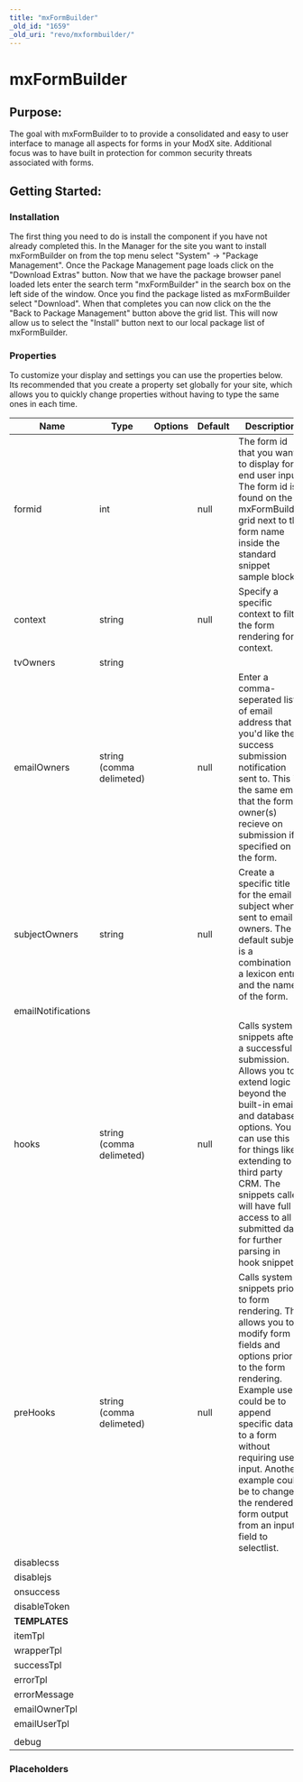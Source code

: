 ```yaml
---
title: "mxFormBuilder"
_old_id: "1659"
_old_uri: "revo/mxformbuilder/"
---
```


# mxFormBuilder

## Purpose:

 The goal with mxFormBuilder to to provide a consolidated and easy to user interface to manage all aspects for forms in your ModX site. Additional focus was to have built in protection for common security threats associated with forms.

## Getting Started:

### Installation

 The first thing you need to do is install the component if you have not already completed this. In the Manager for the site you want to install mxFormBuilder on from the top menu select "System" -> "Package Management". Once the Package Management page loads click on the "Download Extras" button. Now that we have the package browser panel loaded lets enter the search term "mxFormBuilder" in the search box on the left side of the window. Once you find the package listed as mxFormBuilder select "Download". When that completes you can now click on the the "Back to Package Management" button above the grid list. This will now allow us to select the "Install" button next to our local package list of mxFormBuilder.

### Properties

 To customize your display and settings you can use the properties below. Its recommended that you create a property set globally for your site, which allows you to quickly change properties without having to type the same ones in each time.

 | Name               | Type                     | Options | Default | Description                                                                                                                                                                                                                                                                                                       |
 | ------------------ | ------------------------ | ------- | ------- | ----------------------------------------------------------------------------------------------------------------------------------------------------------------------------------------------------------------------------------------------------------------------------------------------------------------- |
 | formid             | int                      |         | null    | The form id that you want to display for end user input. The form id is found on the mxFormBuilder grid next to the form name inside the standard snippet sample block.                                                                                                                                           |
 | context            | string                   |         | null    | Specify a specific context to filter the form rendering for context.                                                                                                                                                                                                                                              |
 | tvOwners           | string                   |         |         |                                                                                                                                                                                                                                                                                                                   |
 | emailOwners        | string (comma delimeted) |         | null    | Enter a comma-seperated list of email address that you'd like the success submission notification sent to. This is the same email that the form owner(s) recieve on submission if specified on the form.                                                                                                          |
 | subjectOwners      | string                   |         | null    | Create a specific title for the email subject when sent to email owners. The default subject is a combination of a lexicon entry and the name of the form.                                                                                                                                                        |
 | emailNotifications |                          |         |         |                                                                                                                                                                                                                                                                                                                   |
 | hooks              | string (comma delimeted) |         | null    | Calls system snippets after a successful submission. Allows you to extend logic beyond the built-in email and database options. You can use this for things like extending to a third party CRM. The snippets called will have full access to all submitted data for further parsing in hook snippet.             |
 | preHooks           | string (comma delimeted) |         | null    | Calls system snippets prior to form rendering. This allows you to modify form fields and options prior to the form rendering. Example use could be to append specific data to a form without requiring user input. Another example could be to change the rendered form output from an input field to selectlist. |
 | disablecss         |                          |         |         |                                                                                                                                                                                                                                                                                                                   |
 | disablejs          |                          |         |         |                                                                                                                                                                                                                                                                                                                   |
 | onsuccess          |                          |         |         |                                                                                                                                                                                                                                                                                                                   |
 | disableToken       |                          |         |         |                                                                                                                                                                                                                                                                                                                   |
 | **TEMPLATES**      |                          |         |         |
 | itemTpl            |                          |         |         |                                                                                                                                                                                                                                                                                                                   |
 | wrapperTpl         |                          |         |         |                                                                                                                                                                                                                                                                                                                   |
 | successTpl         |                          |         |         |                                                                                                                                                                                                                                                                                                                   |
 | errorTpl           |                          |         |         |                                                                                                                                                                                                                                                                                                                   |
 | errorMessage       |                          |         |         |                                                                                                                                                                                                                                                                                                                   |
 | emailOwnerTpl      |                          |         |         |                                                                                                                                                                                                                                                                                                                   |
 | emailUserTpl       |                          |         |         |                                                                                                                                                                                                                                                                                                                   |
 |                    |                          |         |         |                                                                                                                                                                                                                                                                                                                   |
 | debug              |                          |         |         |                                                                                                                                                                                                                                                                                                                   |

### Placeholders